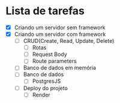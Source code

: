  # Lista de tarefas
 - [x] Criando um servidor sem framework
 - [x] Criando um servidor com framework
    - [ ] CRUD(Create, Read, Update, Delete)
        - [ ] Rotas
        - [ ] Request Body
        - [ ] Route parameters
    - [ ] Banco de dados em memória
    - [ ] Banco de dados
        - [ ] PostgresJS
    - [ ] Deploy do projeto
        - [ ] Render